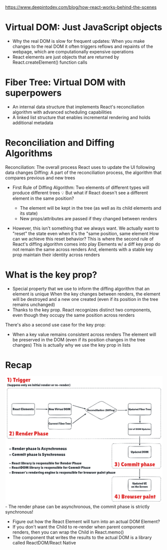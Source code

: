https://www.deepintodev.com/blog/how-react-works-behind-the-scenes

# Virtual DOM: Just JavaScript objects
- Why the real DOM is slow for frequent updates: When you make changes to the real DOM
  it often triggers reflows and repaints of the webpage, which are computationally expensive operations
- React elements are just objects that are returned by React.createElement() function calls

# Fiber Tree: Virtual DOM with superpowers
- An internal data structure that implements React's reconciliation algorithm with advanced scheduling capabilities
- A linked list structure that enables incremental rendering and holds additional metadata

# Reconciliation and Diffing Algorithms
Reconciliation: The overall process React uses to update the UI following data changes
Diffing: A part of the reconciliation process, the algorithm that compares previous and new trees
- First Rule of Diffing Algorithm: Two elements of different types will produce different trees 💡
  But what if React doesn't see a different element in the same position?
  - The element will be kept in the tree (as well as its child elements and its state)
  - New props/attributes are passed if they changed between renders

- However, this isn't something that we always want. We actually want to "reset" the state even when it's the "same position, same element
  How can we achieve this reset behavior? This is where the second rule of React's diffing algorithm comes into play
  Elements w/ a diff key prop do not remain the same across renders
  And, elements with a stable key prop maintain their identity across renders

# What is the key prop?
- Special property that we use to inform the diffing algorithm that an element is unique
  When the key changes between renders, the element will be destroyed and a new one created
  (even if its position in the tree remains unchanged)
- Thanks to the key prop. React recognizes distinct two components, even though they occupy the same position across renders

There's also a second use case for the key prop:
- When a key value remains consistent across renders
  The element will be preserved in the DOM (even if its position changes in the tree changes)
  This is actually why we use the key prop in lists

# Recap
![](./react-rendering-lifecycle.png) - The render phase can be asynchronous, the commit phase is strictly synchronous!
- Figure out how the React Element will turn into an actual DOM Element?
- If you don't want the Child to re-render when parent component renders, then you can wrap the Child in React.memo()
- The component that writes the results to the actual DOM is a library called ReactDOM/React Native
